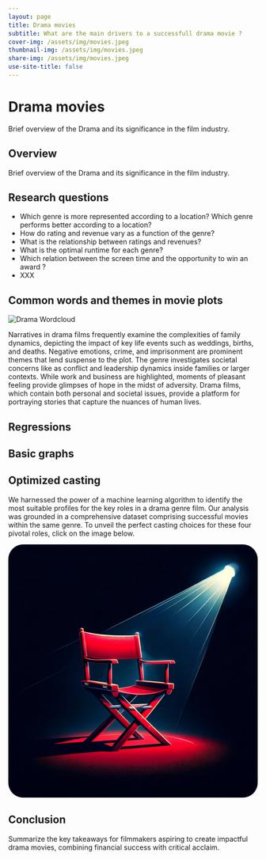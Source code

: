 ```yaml
---
layout: page
title: Drama movies
subtitle: What are the main drivers to a successfull drama movie ? 
cover-img: /assets/img/movies.jpeg
thumbnail-img: /assets/img/movies.jpeg
share-img: /assets/img/movies.jpeg
use-site-title: false
---
```

  

# Drama movies
Brief overview of the Drama and its significance in the film industry.

## Overview
Brief overview of the Drama and its significance in the film industry.


## Research questions

- Which genre is more represented according to a location? Which genre performs better according to a location?
- How do rating and revenue vary as a function of the genre?
- What is the relationship between ratings and revenues?
- What is the optimal runtime for each genre?
- Which relation between the screen time and the opportunity to win an award ?
- XXX

## Common words and themes in movie plots
![Drama Wordcloud](/assets/img/wordclouds/empath/Drama_wordcloud.png)

Narratives in drama films frequently examine the complexities of family dynamics, depicting the impact of key life events such as weddings, births, and deaths. Negative emotions, crime, and imprisonment are prominent themes that lend suspense to the plot. The genre investigates societal concerns like as conflict and leadership dynamics inside families or larger contexts. While work and business are highlighted, moments of pleasant feeling provide glimpses of hope in the midst of adversity. Drama films, which contain both personal and societal issues, provide a platform for portraying stories that capture the nuances of human lives.


## Regressions

## Basic graphs

## Optimized casting

We harnessed the power of a machine learning algorithm to identify the most suitable profiles for the key roles in a drama genre film. Our analysis was grounded in a comprehensive dataset comprising successful movies within the same genre. To unveil the perfect casting choices for these four pivotal roles, click on the image below.

<div style="width: 100%;display: flex; justify-content: center;">
  <a href="/cast.html"><img src="/assets/img/casting.png" alt="cast" style="width:512px;height:512px;border-radius: 30px;"></a>
</div>

## Conclusion
Summarize the key takeaways for filmmakers aspiring to create impactful drama movies, combining financial success with critical acclaim.
    
  